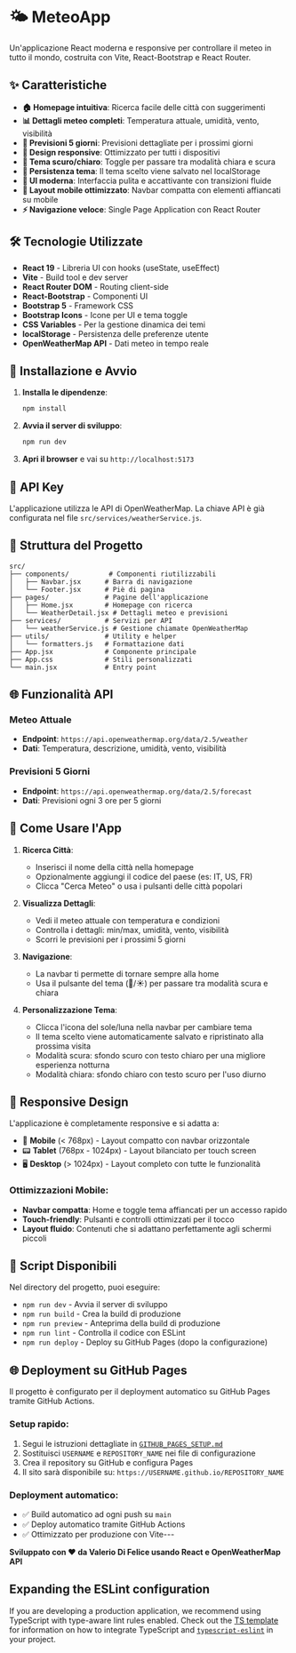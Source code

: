 # 🌤️ MeteoApp

Un'applicazione React moderna e responsive per controllare il meteo in tutto il mondo, costruita con Vite, React-Bootstrap e React Router.

## ✨ Caratteristiche

- **🏠 Homepage intuitiva**: Ricerca facile delle città con suggerimenti
- **📊 Dettagli meteo completi**: Temperatura attuale, umidità, vento, visibilità
- **📅 Previsioni 5 giorni**: Previsioni dettagliate per i prossimi giorni
- **📱 Design responsive**: Ottimizzato per tutti i dispositivi
- **🌙 Tema scuro/chiaro**: Toggle per passare tra modalità chiara e scura
- **💾 Persistenza tema**: Il tema scelto viene salvato nel localStorage
- **🎨 UI moderna**: Interfaccia pulita e accattivante con transizioni fluide
- **📱 Layout mobile ottimizzato**: Navbar compatta con elementi affiancati su mobile
- **⚡ Navigazione veloce**: Single Page Application con React Router

## 🛠️ Tecnologie Utilizzate

- **React 19** - Libreria UI con hooks (useState, useEffect)
- **Vite** - Build tool e dev server
- **React Router DOM** - Routing client-side
- **React-Bootstrap** - Componenti UI
- **Bootstrap 5** - Framework CSS
- **Bootstrap Icons** - Icone per UI e tema toggle
- **CSS Variables** - Per la gestione dinamica dei temi
- **localStorage** - Persistenza delle preferenze utente
- **OpenWeatherMap API** - Dati meteo in tempo reale

## 🚀 Installazione e Avvio

1. **Installa le dipendenze**:

   ```bash
   npm install
   ```

2. **Avvia il server di sviluppo**:

   ```bash
   npm run dev
   ```

3. **Apri il browser** e vai su `http://localhost:5173`

## 🔑 API Key

L'applicazione utilizza le API di OpenWeatherMap. La chiave API è già configurata nel file `src/services/weatherService.js`.

## 📁 Struttura del Progetto

```
src/
├── components/          # Componenti riutilizzabili
│   ├── Navbar.jsx      # Barra di navigazione
│   └── Footer.jsx      # Piè di pagina
├── pages/              # Pagine dell'applicazione
│   ├── Home.jsx        # Homepage con ricerca
│   └── WeatherDetail.jsx # Dettagli meteo e previsioni
├── services/           # Servizi per API
│   └── weatherService.js # Gestione chiamate OpenWeatherMap
├── utils/              # Utility e helper
│   └── formatters.js   # Formattazione dati
├── App.jsx             # Componente principale
├── App.css             # Stili personalizzati
└── main.jsx            # Entry point
```

## 🌐 Funzionalità API

### Meteo Attuale

- **Endpoint**: `https://api.openweathermap.org/data/2.5/weather`
- **Dati**: Temperatura, descrizione, umidità, vento, visibilità

### Previsioni 5 Giorni

- **Endpoint**: `https://api.openweathermap.org/data/2.5/forecast`
- **Dati**: Previsioni ogni 3 ore per 5 giorni

## 🎯 Come Usare l'App

1. **Ricerca Città**:

   - Inserisci il nome della città nella homepage
   - Opzionalmente aggiungi il codice del paese (es: IT, US, FR)
   - Clicca "Cerca Meteo" o usa i pulsanti delle città popolari

2. **Visualizza Dettagli**:

   - Vedi il meteo attuale con temperatura e condizioni
   - Controlla i dettagli: min/max, umidità, vento, visibilità
   - Scorri le previsioni per i prossimi 5 giorni

3. **Navigazione**:

   - La navbar ti permette di tornare sempre alla home
   - Usa il pulsante del tema (🌙/☀️) per passare tra modalità scura e chiara

4. **Personalizzazione Tema**:
   - Clicca l'icona del sole/luna nella navbar per cambiare tema
   - Il tema scelto viene automaticamente salvato e ripristinato alla prossima visita
   - Modalità scura: sfondo scuro con testo chiaro per una migliore esperienza notturna
   - Modalità chiara: sfondo chiaro con testo scuro per l'uso diurno

## 📱 Responsive Design

L'applicazione è completamente responsive e si adatta a:

- 📱 **Mobile** (< 768px) - Layout compatto con navbar orizzontale
- 📟 **Tablet** (768px - 1024px) - Layout bilanciato per touch screen
- 🖥️ **Desktop** (> 1024px) - Layout completo con tutte le funzionalità

### Ottimizzazioni Mobile:

- **Navbar compatta**: Home e toggle tema affiancati per un accesso rapido
- **Touch-friendly**: Pulsanti e controlli ottimizzati per il tocco
- **Layout fluido**: Contenuti che si adattano perfettamente agli schermi piccoli

## 🔧 Script Disponibili

Nel directory del progetto, puoi eseguire:

- `npm run dev` - Avvia il server di sviluppo
- `npm run build` - Crea la build di produzione
- `npm run preview` - Anteprima della build di produzione
- `npm run lint` - Controlla il codice con ESLint
- `npm run deploy` - Deploy su GitHub Pages (dopo la configurazione)

## 🌐 Deployment su GitHub Pages

Il progetto è configurato per il deployment automatico su GitHub Pages tramite GitHub Actions.

### Setup rapido:
1. Segui le istruzioni dettagliate in [`GITHUB_PAGES_SETUP.md`](./GITHUB_PAGES_SETUP.md)
2. Sostituisci `USERNAME` e `REPOSITORY_NAME` nei file di configurazione
3. Crea il repository su GitHub e configura Pages
4. Il sito sarà disponibile su: `https://USERNAME.github.io/REPOSITORY_NAME`

### Deployment automatico:
- ✅ Build automatico ad ogni push su `main`
- ✅ Deploy automatico tramite GitHub Actions
- ✅ Ottimizzato per produzione con Vite---

**Sviluppato con ❤️ da Valerio Di Felice usando React e OpenWeatherMap API**

## Expanding the ESLint configuration

If you are developing a production application, we recommend using TypeScript with type-aware lint rules enabled. Check out the [TS template](https://github.com/vitejs/vite/tree/main/packages/create-vite/template-react-ts) for information on how to integrate TypeScript and [`typescript-eslint`](https://typescript-eslint.io) in your project.
